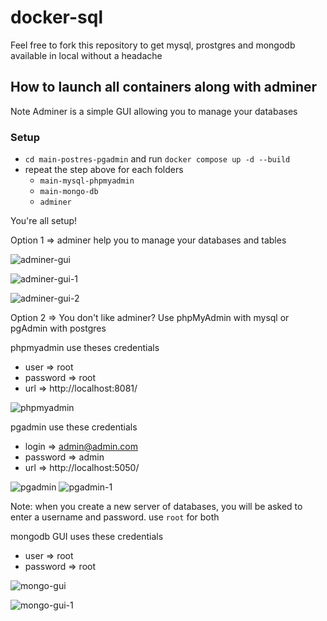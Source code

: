# docker-sql

Feel free to fork this repository to get mysql, prostgres and mongodb available in local without a headache

## How to launch all containers along with adminer 
Note Adminer is a simple GUI allowing you to manage your databases 

### Setup

- `cd main-postres-pgadmin` and run `docker compose up -d --build`
- repeat the step above for each folders
  - `main-mysql-phpmyadmin`
  - `main-mongo-db`
  - `adminer`
 
You're all setup!

Option 1 => adminer help you to manage your databases and tables

![adminer-gui](https://github.com/user-attachments/assets/56f371af-c398-4b79-9fdd-8a6dce26e526)

![adminer-gui-1](https://github.com/user-attachments/assets/ad303df1-d86d-44cc-a0ce-688de31e5e15)

![adminer-gui-2](https://github.com/user-attachments/assets/9e94916a-d06a-477a-beb1-88bee2acff3f)

Option 2 => You don't like adminer? Use phpMyAdmin with mysql or pgAdmin with postgres

phpmyadmin use theses credentials 
- user => root
- password => root
- url => http://localhost:8081/

![phpmyadmin](https://github.com/user-attachments/assets/847ddb11-e512-4f91-a7ad-fda73740c7a6)

pgadmin use these credentials
- login => admin@admin.com
- password => admin
- url => http://localhost:5050/

![pgadmin](https://github.com/user-attachments/assets/e8169e21-2dd6-4ce4-947d-f94f3678b936)
![pgadmin-1](https://github.com/user-attachments/assets/527a42d3-ec86-429f-a3e9-7671a955a319)

Note: when you create a new server of databases, you will be asked to enter a username and password. use `root` for both

mongodb GUI uses these credentials 
- user => root
- password => root

![mongo-gui](https://github.com/user-attachments/assets/18278a60-93b9-4aaf-b639-3f3120da4375)

![mongo-gui-1](https://github.com/user-attachments/assets/48a684b1-f928-4602-882c-2b690eeeb33c)






